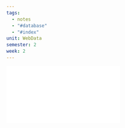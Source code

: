 ```yaml
---
tags:
  - notes
  - "#database"
  - "#index"
unit: WebData
semester: 2
week: 2
---
```

![Troy's notes](../TeachingContent/WebData_Week2.pdf)